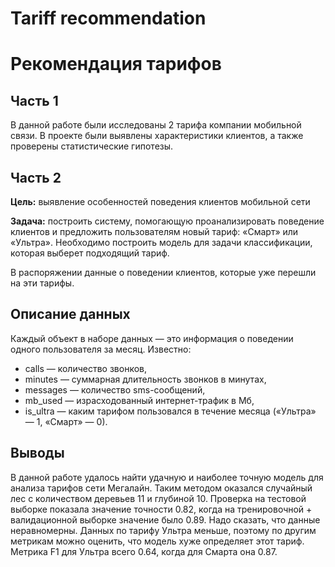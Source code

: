 # Tariff recommendation
# Рекомендация тарифов

## Часть 1

В данной работе были исследованы 2 тарифа компании мобильной связи. В проекте были выявлены характеристики клиентов, а также проверены статистические гипотезы.

## Часть 2

**Цель:** выявление особенностей поведения клиентов мобильной сети 

**Задача:** построить систему, помогающую проанализировать поведение клиентов и предложить пользователям новый тариф: «Смарт» или «Ультра». Необходимо построить модель для задачи классификации, которая выберет подходящий тариф.

В распоряжении данные о поведении клиентов, которые уже перешли на эти тарифы. 


## Описание данных

Каждый объект в наборе данных — это информация о поведении одного пользователя за месяц. Известно:

 - сalls — количество звонков,
 - minutes — суммарная длительность звонков в минутах,
 - messages — количество sms-сообщений,
 - mb_used — израсходованный интернет-трафик в Мб,
 - is_ultra — каким тарифом пользовался в течение месяца («Ультра» — 1, «Смарт» — 0).

## Выводы

В данной работе удалось найти удачную и наиболее точную модель для анализа тарифов сети Мегалайн. Таким методом оказался случайный лес с количеством деревьев 11 и глубиной 10. Проверка на тестовой выборке показала значение точности 0.82, когда на тренировочной + валидационной выборке значение было 0.89. Надо сказать, что данные неравномерны. Данных по тарифу Ультра меньше, поэтому по другим метрикам можно оценить, что модель хуже определяет этот тариф. Метрика F1  для Ультра всего 0.64, когда для Смарта она 0.87.

